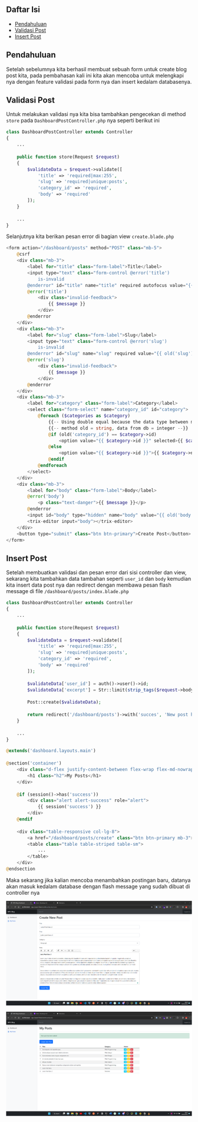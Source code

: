 ## Daftar Isi

- [Pendahuluan](#pendahuluan)
- [Validasi Post](#validasi-post)
- [Insert Post](#insert-post)

## Pendahuluan

Setelah sebelumnya kita berhasil membuat sebuah form untuk create blog post kita, pada pembahasan kali ini kita akan mencoba untuk melengkapi nya dengan feature validasi pada form nya dan insert kedalam databasenya.

## Validasi Post

Untuk melakukan validasi nya kita bisa tambahkan pengecekan di method `store` pada `DashboardPostController.php` nya seperti berikut ini

```php
class DashboardPostController extends Controller
{
    ...

    public function store(Request $request)
    {
        $validateData = $request->validate([
            'title' => 'required|max:255',
            'slug' => 'required|unique:posts',
            'category_id' => 'required',
            'body' => 'required'
        ]);
    }

    ...
}
```

Selanjutnya kita berikan pesan error di bagian view `create.blade.php`

```php
<form action="/dashboard/posts" method="POST" class="mb-5">
    @csrf
    <div class="mb-3">
        <label for="title" class="form-label">Title</label>
        <input type="text" class="form-control @error('title')
            is-invalid
        @enderror" id="title" name="title" required autofocus value="{{ old('title') }}">
        @error('title')
            <div class="invalid-feedback">
                {{ $message }}
            </div>
        @enderror
    </div>
    <div class="mb-3">
        <label for="slug" class="form-label">Slug</label>
        <input type="text" class="form-control @error('slug')
            is-invalid
        @enderror" id="slug" name="slug" required value="{{ old('slug') }}">
        @error('slug')
            <div class="invalid-feedback">
                {{ $message }}
            </div>
        @enderror
    </div>
    <div class="mb-3">
        <label for="category" class="form-label">Category</label>
        <select class="form-select" name="category_id" id="category">
            @foreach ($categories as $category)
                {{-- Using double equal because the data type between method old and from database is different --}}
                {{-- method old = string, data from db = integer --}}
                @if (old('category_id') == $category->id)
                    <option value="{{ $category->id }}" selected>{{ $category->name }}</option>
                @else
                    <option value="{{ $category->id }}">{{ $category->name }}</option>
                @endif
            @endforeach
        </select>
    </div>
    <div class="mb-3">
        <label for="body" class="form-label">Body</label>
        @error('body')
            <p class="text-danger">{{ $message }}</p>
        @enderror
        <input id="body" type="hidden" name="body" value="{{ old('body') }}">
        <trix-editor input="body"></trix-editor>
    </div>
    <button type="submit" class="btn btn-primary">Create Post</button>
</form>
```

## Insert Post

Setelah membuatkan validasi dan pesan error dari sisi controller dan view, sekarang kita tambahkan data tambahan seperti `user_id` dan `body` kemudian kita insert data post nya dan redirect dengan membawa pesan flash message di file `/dashboard/posts/index.blade.php`

```php
class DashboardPostController extends Controller
{
    ...

    public function store(Request $request)
    {
        $validateData = $request->validate([
            'title' => 'required|max:255',
            'slug' => 'required|unique:posts',
            'category_id' => 'required',
            'body' => 'required'
        ]);

        $validateData['user_id'] = auth()->user()->id;
        $validateData['excerpt'] = Str::limit(strip_tags($request->body), 200);

        Post::create($validateData);

        return redirect('/dashboard/posts')->with('succes', 'New post has been added!');
    }

    ...
}
```

```php
@extends('dashboard.layouts.main')

@section('container')
    <div class="d-flex justify-content-between flex-wrap flex-md-nowrap align-items-center pt-3 pb-2 mb-3 border-bottom">
        <h1 class="h2">My Posts</h1>
    </div>

    @if (session()->has('success'))
        <div class="alert alert-success" role="alert">
            {{ session('success') }}
        </div>
    @endif

    <div class="table-responsive col-lg-8">
        <a href="/dashboard/posts/create" class="btn btn-primary mb-3">Create new Post</a>
        <table class="table table-striped table-sm">
            ...
        </table>
    </div>
@endsection
```

Maka sekarang jika kalian mencoba menambahkan postingan baru, datanya akan masuk kedalam database dengan flash message yang sudah dibuat di controller nya

![Create New Post](assets/create-new-post.png)

![Flash Message](assets/flash-message.png)
